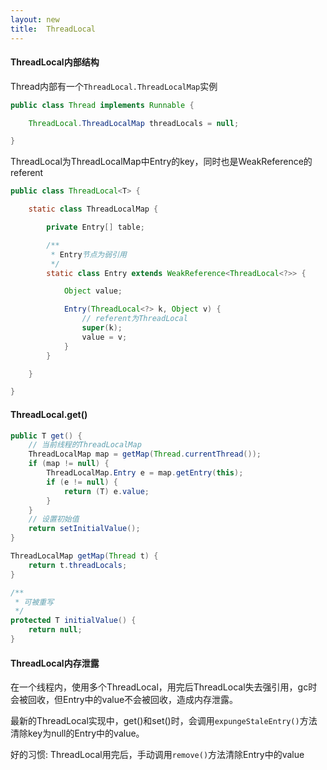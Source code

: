 ```yaml
---
layout: new
title:  ThreadLocal
---
```


#### ThreadLocal内部结构

Thread内部有一个`ThreadLocal.ThreadLocalMap`实例

```java
public class Thread implements Runnable {

    ThreadLocal.ThreadLocalMap threadLocals = null;

}
```

ThreadLocal为ThreadLocalMap中Entry的key，同时也是WeakReference的referent

```java
public class ThreadLocal<T> {

    static class ThreadLocalMap {

        private Entry[] table;

        /**
         * Entry节点为弱引用
         */
        static class Entry extends WeakReference<ThreadLocal<?>> {

            Object value;

            Entry(ThreadLocal<?> k, Object v) {
                // referent为ThreadLocal
                super(k);
                value = v;
            }
        }

    }

}
```

#### ThreadLocal.get()

```java
public T get() {
    // 当前线程的ThreadLocalMap
    ThreadLocalMap map = getMap(Thread.currentThread());
    if (map != null) {
        ThreadLocalMap.Entry e = map.getEntry(this);
        if (e != null) {
            return (T) e.value;
        }
    }
    // 设置初始值
    return setInitialValue();
}

ThreadLocalMap getMap(Thread t) {
    return t.threadLocals;
}

/**
 * 可被重写
 */
protected T initialValue() {
    return null;
}
```

#### ThreadLocal内存泄露

在一个线程内，使用多个ThreadLocal，用完后ThreadLocal失去强引用，gc时会被回收，但Entry中的value不会被回收，造成内存泄露。

最新的ThreadLocal实现中，get()和set()时，会调用`expungeStaleEntry()`方法清除key为null的Entry中的value。

好的习惯: ThreadLocal用完后，手动调用`remove()`方法清除Entry中的value
